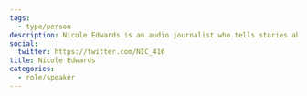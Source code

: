 ```yaml
---
tags:
  - type/person
description: Nicole Edwards is an audio journalist who tells stories about health, tech and equity. She holds a master's degree in journalism from Ryerson University, and is the founder of Mango Park, a podcast production company elevating the work of womxn and BIPOC creators. She's the host and producer of Sex Like This, a podcast about sex and dating with a chronic illness or disability, as well as a contributor to HTFITP?!, Home Cooked podcast, TVO, NOW magazine, and more.
social:
  twitter: https://twitter.com/NIC_416
title: Nicole Edwards
categories:
  - role/speaker
---
```

